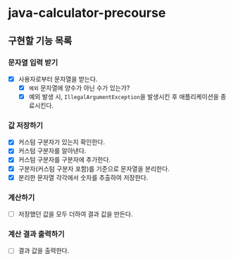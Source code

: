 # java-calculator-precourse
## 구현할 기능 목록

### 문자열 입력 받기
- [x] 사용자로부터 문자열을 받는다.
  - [x] `예외` 문자열에 양수가 아닌 수가 있는가?
  - [x] 예외 발생 시, `IllegalArgumentException`을 발생시킨 후 애플리케이션을 종료시킨다.

### 값 저장하기
 - [x] 커스텀 구분자가 있는지 확인한다.
 - [x] 커스텀 구분자를 알아낸다.
 - [x] 커스텀 구분자를 구분자에 추가한다.
 - [x] 구분자(커스텀 구분자 포함)를 기준으로 문자열을 분리한다.
 - [x] 분리한 문자열 각각에서 숫자를 추출하여 저장한다.

### 계산하기
- [ ] 저장했던 값을 모두 더하여 결과 값을 만든다.

### 계산 결과 출력하기
- [ ] 결과 값을 출력한다.
